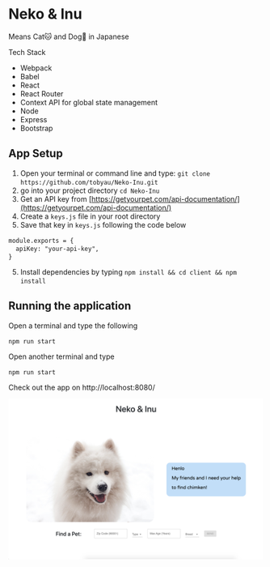 # Neko & Inu
Means Cat🐱 and Dog🐶 in Japanese 

Tech Stack 
- Webpack
- Babel 
- React
- React Router
- Context API for global state management 
- Node
- Express 
- Bootstrap

## App Setup 
1. Open your terminal or command line and type: `git clone https://github.com/tobyau/Neko-Inu.git`
2. go into your project directory `cd Neko-Inu`
3. Get an API key from [https://getyourpet.com/api-documentation/](https://getyourpet.com/api-documentation/)
4. Create a `keys.js` file in your root directory
4. Save that key in `keys.js` following the code below 
```
module.exports = {
  apiKey: "your-api-key",
}
```
5. Install dependencies by typing `npm install && cd client && npm install` 

## Running the application
Open a terminal and type the following 
```
npm run start 
```

Open another terminal and type 
```
npm run start 
```

Check out the app on http://localhost:8080/ 

![home](./client/src/assets/home_page.png)